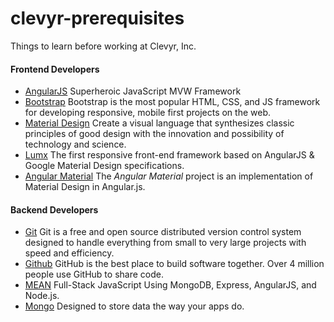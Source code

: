 # clevyr-prerequisites
Things to learn before working at Clevyr, Inc.

#### Frontend Developers
- [AngularJS](https://angularjs.org) Superheroic JavaScript MVW Framework 
- [Bootstrap](http://getbootstrap.com) Bootstrap is the most popular HTML, CSS, and JS framework for developing responsive, mobile first projects on the web.
- [Material Design](http://www.google.com/design/spec/material-design/introduction.html) Create a visual language that synthesizes classic principles of good design with the innovation and possibility of technology and science.
- [Lumx](http://ui.lumapps.com/) The first responsive front-end framework based on AngularJS & Google Material Design specifications.
- [Angular Material](https://material.angularjs.org/#/) The *Angular Material* project is an implementation of Material Design in Angular.js.

#### Backend Developers
- [Git](http://git-scm.com/) Git is a free and open source distributed version control system designed to handle everything from small to very large projects with speed and efficiency.
- [Github](https://github.com) GitHub is the best place to build software together. Over 4 million people use GitHub to share code.
- [MEAN](http://mean.io/#!/) Full-Stack JavaScript Using MongoDB, Express, AngularJS, and Node.js.
- [Mongo](http://www.mongodb.org/) Designed to store data the way your apps do.
